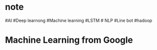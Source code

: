 # note
#AI #Deep learnong #Machine learning #LSTM # NLP #Line bot #hadoop

# Machine Learning from Google
